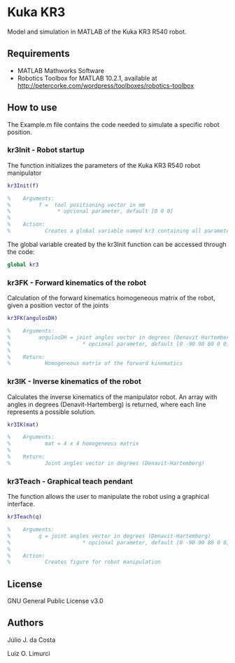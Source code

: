 # Kuka KR3

Model and simulation in MATLAB of the Kuka KR3 R540 robot.

## Requirements

- MATLAB Mathworks Software
- Robotics Toolbox for MATLAB 10.2.1, available at http://petercorke.com/wordpress/toolboxes/robotics-toolbox

## How to use

The Example.m file contains the code needed to simulate a specific robot position.

### kr3Init - Robot startup

The function initializes the parameters of the Kuka KR3 R540 robot manipulator

``` matlab
kr3Init(f)

%    Arguments:
% 	      f =  tool positioning vector in mm
%               * opcional parameter, default [0 0 0]
%
%    Action:
%           Creates a global variable named kr3 containing all parameters
```

The global variable created by the kr3Init function can be accessed through the code:

``` matlab
global kr3
```

### kr3FK - Forward kinematics of the robot

Calculation of the forward kinematics homogeneous matrix of the robot, given a position vector of the joints

``` matlab
kr3FK(angulosDH)

%    Arguments:
% 	      angulosDH = joint angles vector in degrees (Denavit-Hartemberg)
%                       * opcional parameter, default [0 -90 90 80 0 0]
%
%    Return:
%           Homogeneous matrix of the forward kinematics
```

### kr3IK - Inverse kinematics of the robot

Calculates the inverse kinematics of the manipulator robot. An array with angles in degrees (Denavit-Hartemberg) is returned, where each line represents a possible solution.

``` matlab
kr3IK(mat)

%    Arguments:
% 	        mat = 4 x 4 homogeneous matrix
%
%    Return:
%           Joint angles vector in degrees (Denavit-Hartemberg)
```

### kr3Teach - Graphical teach pendant

The function allows the user to manipulate the robot using a graphical interface.

``` matlab
kr3Teach(q)

%    Arguments:
% 	      q = joint angles vector in degrees (Denavit-Hartemberg)
%                       * opcional parameter, default [0 -90 90 80 0 0]
%
%    Action:
%           Creates figure for robot manipulation
```

## License

GNU General Public License v3.0

## Authors

Júlio J. da Costa

Luiz O. Limurci
